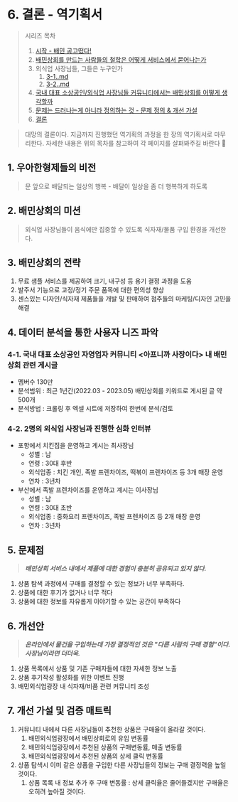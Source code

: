 # 6. 결론 - 역기획서

> 시리즈 목차&#x20;
>
> 1. [시작 - 배민 공고떴다!](1..md)
> 2. [배민상회를 만드는 사람들의 철학은 어떻게 서비스에서 묻어나는가 ](2.-and.md)
> 3. 외식업 사장님들, 그들은 누구인가&#x20;
>    1. [3-1..md](3-1..md "mention")
>    2. [3-2..md](3-2..md "mention")
> 4. [국내 대표 소상공인/외식업 사장님들 커뮤니티에서는 배민상회를 어떻게 생각할까 ](4.-less-than-greater-than.md)
> 5. [문제는 드러나는게 아니라 정의하는 것 - 문제 정의 & 개선 가설 ](5.-and.md)
> 6. [결론](6..md)&#x20;

> 대망의 결론이다. 지금까지 진행했던 역기획의 과정을 한 장의 역기획서로 마무리한다. 자세한 내용은 위의 목차를 참고하여 각 페이지를 살펴봐주길 바란다 🙏&#x20;



## 1. 우아한형제들의 비전

> 문 앞으로 배달되는 일상의 행복 - 배달이 일상을 좀 더 행복하게 하도록

## 2. 배민상회의 미션

> 외식업 사장님들이 음식에만 집중할 수 있도록 식자재/물품 구입 환경을 개선한다.

## 3. 배민상회의 전략

1. 무료 샘플 서비스를 제공하여 크기, 내구성 등 용기 결정 과정을 도움&#x20;
2. 발주서 기능으로 고정/정기 주문 품목에 대한 편의성 향상
3. 센스있는 디자인/식자재 제품들을 개발 및 판매하여 점주들의 마케팅/디자인 고민을 해결

## 4. 데이터 분석을 통한 사용자 니즈 파악&#x20;

### 4-1. 국내 대표 소상공인 자영업자 커뮤니티 <아프니까 사장이다> 내 배민상회 관련 게시글

* 멤버수 130만&#x20;
* 분석범위 : 최근 1년간(2022.03 - 2023.05) 배민상회를 키워드로 게시된 글 약 500개&#x20;
* 분석방법 : 크롤링 후 엑셀 시트에 저장하여 한번에 분석/검토&#x20;

### 4-2. 2명의 외식업 사장님과 진행한 심화 인터뷰&#x20;

* 포항에서 치킨집을 운영하고 계시는 최사장님&#x20;
  * 성별 : 남
  * 연령 : 30대 후반&#x20;
  * 외식업종 : 치킨 개인, 족발 프렌차이즈, 떡볶이 프렌차이즈 등 3개 매장 운영&#x20;
  * 연차 : 3년차
* 부산에서 족발 프렌차이즈를 운영하고 계시는 이사장님&#x20;
  * 성별 : 남
  * 연령 : 30대 초반
  * 외식업종 : 중화요리 프렌차이즈, 족발 프렌차이즈 등 2개 매장 운영&#x20;
  * 연차 : 3년차

## 5. 문제점

> _**배민상회 서비스 내에서 제품에 대한 경험이 충분히 공유되고 있지 않다.**_&#x20;

1. 상품 탐색 과정에서 구매를 결정할 수 있는 정보가 너무 부족하다.&#x20;
2. 상품에 대한 후기가 없거나 너무 적다
3. 상품에 대한 정보를 자유롭게 이야기할 수 있는 공간이 부족하다

## 6. 개선안&#x20;

> _**온라인에서 물건을 구입하는데 가장 결정적인 것은 "다른 사람의 구매 경험"이다. 사장님이라면 더더욱.**_&#x20;

1. 상품 목록에서 상품 및 기존 구매자들에 대한 자세한 정보 노출
2. 상품 후기작성 활성화를 위한 이벤트 진행
3. 배민외식업광장 내 식자재/비품 관련 커뮤니티 조성&#x20;

## 7. 개선 가설 및 검증 매트릭 &#x20;

1. 커뮤니티 내에서 다른 사장님들이 추천한 상품은 구매율이 올라갈 것이다.&#x20;
   1. 배민외식업광장에서 배민상회로의 유입 변동률&#x20;
   2. 배민외식업광장에서 추천된 상품의 구매변동률, 매출 변동률 &#x20;
   3. 배민외식업광장에서 추천된 상품의 상세 클릭 변동률&#x20;
2. 상품 탐색시 이미 같은 상품을 구입한 다른 사장님들의 정보는 구매 결정력을 높일 것이다.
   1. 상품 목록 내 정보 추가 후 구매 변동률 : 상세 클릭율은 줄어들겠지만 구매율은 오히려 높아질 것이다.&#x20;

